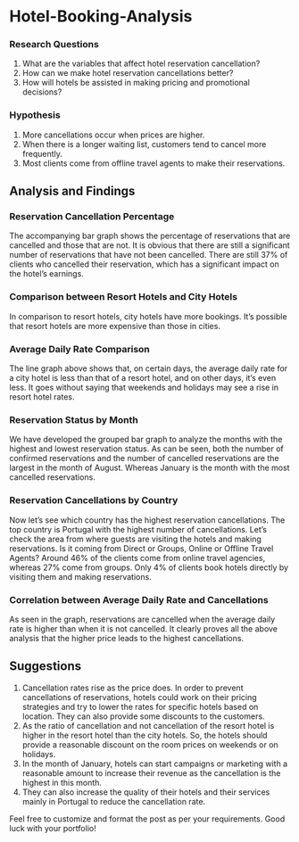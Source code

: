 # Hotel-Booking-Analysis
### Research Questions

1. What are the variables that affect hotel reservation cancellation?
2. How can we make hotel reservation cancellations better?
3. How will hotels be assisted in making pricing and promotional decisions?

### Hypothesis

1. More cancellations occur when prices are higher.
2. When there is a longer waiting list, customers tend to cancel more frequently.
3. Most clients come from offline travel agents to make their reservations.

## Analysis and Findings

### Reservation Cancellation Percentage

The accompanying bar graph shows the percentage of reservations that are cancelled and those that are not. It is obvious that there are still a significant number of reservations that have not been cancelled. There are still 37% of clients who cancelled their reservation, which has a significant impact on the hotel’s earnings.

### Comparison between Resort Hotels and City Hotels

In comparison to resort hotels, city hotels have more bookings. It’s possible that resort hotels are more expensive than those in cities.

### Average Daily Rate Comparison

The line graph above shows that, on certain days, the average daily rate for a city hotel is less than that of a resort hotel, and on other days, it’s even less. It goes without saying that weekends and holidays may see a rise in resort hotel rates.

### Reservation Status by Month

We have developed the grouped bar graph to analyze the months with the highest and lowest reservation status. As can be seen, both the number of confirmed reservations and the number of cancelled reservations are the largest in the month of August. Whereas January is the month with the most cancelled reservations.

### Reservation Cancellations by Country

Now let’s see which country has the highest reservation cancellations. The top country is Portugal with the highest number of cancellations. Let’s check the area from where guests are visiting the hotels and making reservations. Is it coming from Direct or Groups, Online or Offline Travel Agents? Around 46% of the clients come from online travel agencies, whereas 27% come from groups. Only 4% of clients book hotels directly by visiting them and making reservations.

### Correlation between Average Daily Rate and Cancellations

As seen in the graph, reservations are cancelled when the average daily rate is higher than when it is not cancelled. It clearly proves all the above analysis that the higher price leads to the highest cancellations.

## Suggestions

1. Cancellation rates rise as the price does. In order to prevent cancellations of reservations, hotels could work on their pricing strategies and try to lower the rates for specific hotels based on location. They can also provide some discounts to the customers.
2. As the ratio of cancellation and not cancellation of the resort hotel is higher in the resort hotel than the city hotels. So, the hotels should provide a reasonable discount on the room prices on weekends or on holidays.
3. In the month of January, hotels can start campaigns or marketing with a reasonable amount to increase their revenue as the cancellation is the highest in this month.
4. They can also increase the quality of their hotels and their services mainly in Portugal to reduce the cancellation rate.

Feel free to customize and format the post as per your requirements. Good luck with your portfolio!

